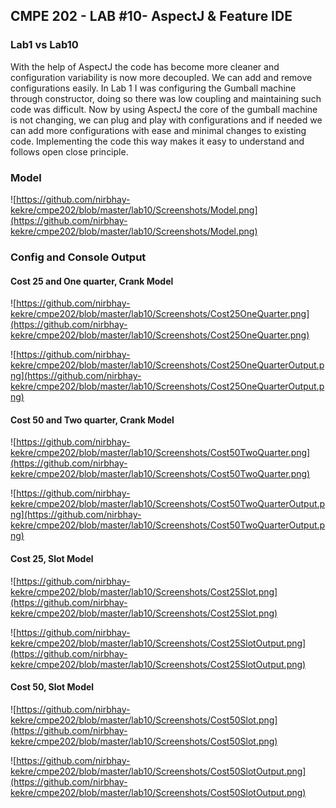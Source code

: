 ## CMPE 202 - LAB #10- AspectJ & Feature IDE
### Lab1 vs Lab10
With the help of AspectJ the code has become more cleaner and configuration variability is now more decoupled. We can add and remove configurations easily. In Lab 1 I was configuring the Gumball machine through constructor, doing so there was low coupling and maintaining such code was difficult. 
Now by using AspectJ the core of the gumball machine is not changing, we can plug and play with configurations and if needed we can add more configurations with ease and minimal changes to existing code. Implementing the code this way makes it easy to understand and follows open close principle. 

### Model
![https://github.com/nirbhay-kekre/cmpe202/blob/master/lab10/Screenshots/Model.png](https://github.com/nirbhay-kekre/cmpe202/blob/master/lab10/Screenshots/Model.png)

### Config and Console Output

#### Cost 25 and One quarter, Crank Model 
![https://github.com/nirbhay-kekre/cmpe202/blob/master/lab10/Screenshots/Cost25OneQuarter.png](https://github.com/nirbhay-kekre/cmpe202/blob/master/lab10/Screenshots/Cost25OneQuarter.png)

![https://github.com/nirbhay-kekre/cmpe202/blob/master/lab10/Screenshots/Cost25OneQuarterOutput.png](https://github.com/nirbhay-kekre/cmpe202/blob/master/lab10/Screenshots/Cost25OneQuarterOutput.png)

#### Cost 50 and Two quarter, Crank Model
![https://github.com/nirbhay-kekre/cmpe202/blob/master/lab10/Screenshots/Cost50TwoQuarter.png](https://github.com/nirbhay-kekre/cmpe202/blob/master/lab10/Screenshots/Cost50TwoQuarter.png)

![https://github.com/nirbhay-kekre/cmpe202/blob/master/lab10/Screenshots/Cost50TwoQuarterOutput.png](https://github.com/nirbhay-kekre/cmpe202/blob/master/lab10/Screenshots/Cost50TwoQuarterOutput.png)

#### Cost 25, Slot Model
![https://github.com/nirbhay-kekre/cmpe202/blob/master/lab10/Screenshots/Cost25Slot.png](https://github.com/nirbhay-kekre/cmpe202/blob/master/lab10/Screenshots/Cost25Slot.png)

![https://github.com/nirbhay-kekre/cmpe202/blob/master/lab10/Screenshots/Cost25SlotOutput.png](https://github.com/nirbhay-kekre/cmpe202/blob/master/lab10/Screenshots/Cost25SlotOutput.png)

#### Cost 50, Slot Model
![https://github.com/nirbhay-kekre/cmpe202/blob/master/lab10/Screenshots/Cost50Slot.png](https://github.com/nirbhay-kekre/cmpe202/blob/master/lab10/Screenshots/Cost50Slot.png)

![https://github.com/nirbhay-kekre/cmpe202/blob/master/lab10/Screenshots/Cost50SlotOutput.png](https://github.com/nirbhay-kekre/cmpe202/blob/master/lab10/Screenshots/Cost50SlotOutput.png)
